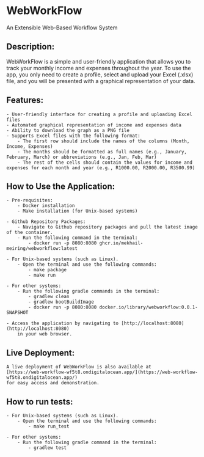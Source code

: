 # WebWorkFlow
An Extensible Web-Based Workflow System

## Description:
WebWorkFlow is a simple and user-friendly application that allows you to track your monthly income and expenses throughout 
the year. To use the app, you only need to create a profile, select and upload your Excel (.xlsx) file, and you will be 
presented with a graphical representation of your data.


## Features:
    - User-friendly interface for creating a profile and uploading Excel files
    - Automated graphical representation of income and expenses data
    - Ability to download the graph as a PNG file
    - Supports Excel files with the following format:
        - The first row should include the names of the columns (Month, Income, Expenses)
        - The months should be formatted as full names (e.g., January, February, March) or abbreviations (e.g., Jan, Feb, Mar)
        - The rest of the cells should contain the values for income and expenses for each month and year (e.g., R1000.00, R2000.00, R3500.99)


## How to Use the Application:

    - Pre-requisites:
        - Docker installation
        - Make installation (for Unix-based systems)

    - Github Repository Packages:
        - Navigate to Github repository packages and pull the latest image of the container.
        - Run the following command in the terminal:
            - docker run -p 8080:8080 ghcr.io/mekhail-meiring/webworkflow:latest

    - For Unix-based systems (such as Linux).
        - Open the terminal and use the following commands:
            - make package 
            - make run

    - For other systems:
        - Run the following gradle commands in the terminal:
            - gradlew clean
            - gradlew bootBuildImage
            - docker run -p 8080:8080 docker.io/library/webworkflow:0.0.1-SNAPSHOT

    - Access the application by navigating to [http://localhost:8080](http://localhost:8080)
        in your web browser.
    

## Live Deployment:
    A live deployment of WebWorkFlow is also available at 
    [https://web-workflow-wf5t8.ondigitalocean.app/](https://web-workflow-wf5t8.ondigitalocean.app/) 
    for easy access and demonstration.

## How to run tests:
    
    - For Unix-based systems (such as Linux).
        - Open the terminal and use the following commands:
            - make run_test

    - For other systems:
        - Run the following gradle command in the terminal:
            - gradlew test